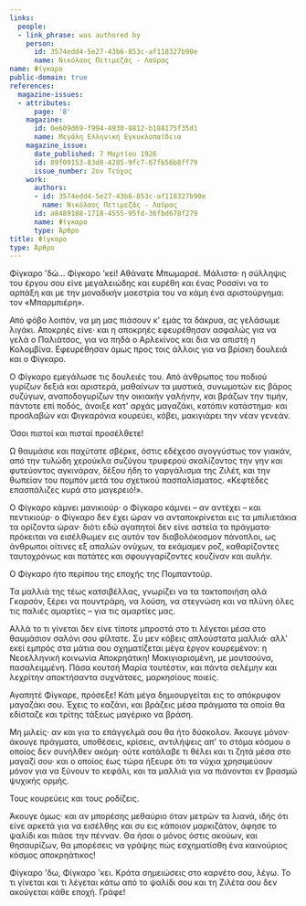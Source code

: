 ```yaml
---
links:
  people:
  - link_phrase: was authored by
    person:
      id: 3574edd4-5e27-43b6-853c-af118327b90e
      name: Νικόλαος Πετιμεζάς - Λαύρας
name: Φίγκαρο
public-domain: true
references:
  magazine-issues:
  - attributes:
      page: '8'
    magazine:
      id: 0e609d69-f994-4930-8812-b188175f35d1
      name: Μεγάλη Ελληνική Εγκυκλοπαίδεια
    magazine_issue:
      date_published: 7 Μαρτίου 1926
      id: 89f09153-83d8-4285-9fc7-67fb56b8ff79
      issue_number: 2ον Τεύχος
    work:
      authors:
      - id: 3574edd4-5e27-43b6-853c-af118327b90e
        name: Νικόλαος Πετιμεζάς - Λαύρας
      id: a8489188-1718-4555-95fd-36fbd678f279
      name: Φίγκαρο
      type: Άρθρο
title: Φίγκαρο
type: Άρθρο
---
```


<main class="content" itemprop="text">
<p>Φίγκαρο 'δώ... Φίγκαρο 'κεί! Αθάνατε Μπωμαρσέ. Μάλιστα· η σύλληψις του έργου σου είνε μεγαλειώδης και ευρέθη και ένας
Ροσσίνι να το αρπάξη και με την μοναδικήν μαεστρία του να κάμη ένα αριστούργημα: τον «Μπαρμπιέρη».</p>

<p>Από φόβο λοιπόν, να μη μας πιάσουν κ' εμάς τα δάκρυα, ας γελάσωμε λιγάκι. Αποκρηές είνε· και η αποκρηές εφευρέθησαν
ασφαλώς για να γελά ο Παλιάτσος, για να πηδά ο Αρλεκίνος και δια να απιστή η Κολομβίνα. Εφευρέθησαν όμως προς τοις
άλλοις για να βρίσκη δουλειά και ο Φίγκαρο.</p>

<p>Ο Φίγκαρο εμεγάλωσε τις δουλειές του. Από άνθρωπος του ποδιού γυρίζων δεξιά και αριστερά, μαθαίνων τα μυστικά, συνωμοτών
εις βάρος συζύγων, αναποδογυρίζων την οικιακήν γαλήνην, και βράζων την τιμήν, πάντοτε επί ποδός, άνοιξε κατ' αρχάς
μαγαζάκι, κατόπιν κατάστημα· και προσλαβών και Φιγκαρόνια κουρεύει, κόβει, μακιγιάρει την νέαν γενεάν.</p>

<p>Όσοι πιστοί και πισταί προσέλθετε!</p>

<p>Ω θαυμάσιε και παχύτατε σβέρκε, όστις εδέχεσο αγογγύστως τον γιακάν, από την τυλώδη χερούκλα συζύγου τρυφερού
σκαλίζοντος την γην και φυτεύοντος αγκινάραν, δέξου ήδη το γαργάλισμα της Ζιλέτ, και την θωπείαν του πομπόν μετά του
σχετικού πασπαλίσματος. «Κεφτέδες επασπάλιζες κυρά στο μαγερειό!».</p>

<p>Ο Φίγκαρο κάμνει μανικιούρ· ο Φίγκαρο κάμνει &ndash; αν αντέχει &ndash; και πεντικιούρ· ο Φίγκαρο δεν έχει ώραν να
ανταποκρίνεται εις τα μπιλιετάκια τα ορίζοντα ώραν· διότι εδώ αγαπητοί δεν είνε αστεία τα πράγματα· πρόκειται να
εισέλθωμεν εις αυτόν τον διαβολόκοσμον πάνοπλοι, ως άνθρωποι οίτινες εξ απαλών ονύχων, τα εκάμαμεν ροζ, καθαρίζοντες
ταυτοχρόνως και πατάτες και σφουγγαρίζοντες κουζίναν και αυλήν.</p>

<p>Ο Φίγκαρο ήτο περίπου της εποχής της Πομπαντούρ.</p>

<p>Τα μαλλιά της τέως κατσιβέλλας, γνωρίζει να τα τακτοποιήση αλά Γκαρσόν, ξέρει να πουντράρη, να λούση, να στεγνώση και να
πλύνη όλες τις παλιές αμαρτίες &ndash; για τις αμαρτίες μας.</p>

<p>Αλλά το τι γίνεται δεν είνε τίποτε μπροστά στο τι λέγεται μέσα στο θαυμάσιον σαλόνι σου φίλτατε. Συ μεν κόβεις
απλούστατα μαλλιά· αλλ' εκεί εμπρός στα μάτια σου σχηματίζεται μέγα έργον κουρεμένον: η Νεοελληνική κοινωνία
Αποκρηάτικη! Μακιγιαρισμένη, με μουτσούνα, πασαλειμμένη. Πάσα κουτσή Μαρία τουτέστιν, και πάντα σελέμην και λεχρίτην
αποκτήσαντα συχνάτσες, μαρκησίους ποιείς.</p>

<p>Αγαπητέ Φίγκαρε, πρόσεξε! Κάτι μέγα δημιουργείται εις το απόκρυφον μαγαζάκι σου. Έχεις το καζάνι, και βράζεις μέσα
πράγματα τα οποία θα εδίσταζε και τρίτης τάξεως μαγέρικο να βράση.</p>

<p>Μη μιλείς· αν και για το επάγγελμά σου θα ήτο δύσκολον. Άκουγε μόνον· άκουγε πράγματα, υποθέσεις, κρίσεις, αντιλήψεις
απ' το στόμα κόσμου ο οποίος δεν συνήλθεν ακόμη· ούτε κατάλαβε τι θέλει και τι ζητά μέσα στο μαγαζί σου· και ο οποίος
έως τώρα ήξευρε ότι τα νύχια χρησιμεύουν μόνον για να ξύνουν το κεφάλι, και τα μαλλιά για να πιάνονται εν βρασμώ ψυχικής
ορμής.</p>

<p>Τους κουρεύεις και τους ροδίζεις.</p>

<p>Άκουγε όμως· και αν μπορέσης μεθαύριο όταν μετρών τα λιανά, ιδής ότι είνε αρκετά για να εισέλθης και συ εις κάποιον
μαρκιζάτον, άφησε το ψαλίδι και πιάσε την πένναν. Θα ήσαι ο μόνος όστις ακούων, και θησαυρίζων, θα μπορέσεις να γράψης
πώς εσχηματίσθη ένα καινούριος κόσμος αποκρηάτικος!</p>

<p>Φίγκαρο 'δω, Φίγκαρο 'κει. Κράτα σημειώσεις στο καρνέτο σου, λέγω. Το τι γίνεται και τι λέγεται κάτω από το ψαλίδι σου
και τη Ζιλέτα σου δεν ακούγεται κάθε εποχή. Γράφε!</p>
</main>
